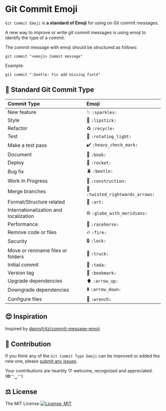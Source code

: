 # Git Commit Emoji

`Git Commit Emoji` is **a standard of Emoji** for using on Git commit messages.

A new way to improve or write git commit messages is using emoji to identify the type of a commit.

The commit message with emoji should be structured as follows:

```
git commit "<emoji> Commit message"
```

Example:

```
git commit ":beetle: Fix add missing field"
```

## 📝 Standard Git Commit Type

|   Commit Type                         | Emoji                                                     |
|:--------------------------------------|:----------------------------------------------------------|
| New feature                           | :sparkles: `:sparkles:`                                   |
| Style                                 | :lipstick: `:lipstick:`                                   |
| Refactor                              | :recycle: `:recycle:`                                     |
| Test                                  | :rotating_light: `:rotating_light:`                       |
| Make a test pass                      | :heavy_check_mark: `:heavy_check_mark:`                   |
| Document                              | :book: `:book:`                                           |
| Deploy                                | :rocket: `:rocket:`                                       |
| Bug fix                               | :beetle: `:beetle:`                                       |
| Work In Progress                      | :construction: `:construction:`                           |
| Merge branches                        | :twisted_rightwards_arrows: `:twisted_rightwards_arrows:` |
| Format/Structure related              | :art: `:art:`                                             |
| Internationalization and localization | :globe_with_meridians: `:globe_with_meridians:`           |
| Performance                           | :racehorse: `:racehorse:`                                 |
| Remove code or files                  | :fire: `:fire:`                                           |
| Security                              | :lock: `:lock:`                                           |
| Move or renmame files or folders      | :truck: `:truck:`                                         |
| Initial commit                        | :tada: `:tada:`                                           |
| Version tag                           | :bookmark: `:bookmark:`                                   |
| Upgrade dependencies                  | :arrow_up: `:arrow_up:`                                   |
| Downgrade dependencies                | :arrow_down: `:arrow_down:`                               |
| Configure files                       | :wrench: `:wrench:`                                       |

## 😍 Inspiration

Inspired by [dannyfritz/commit-message-emoji](https://github.com/dannyfritz/commit-message-emoji)

## 🌟 Contribution

If you think any of the `Git Commit Type Emoji` can be improved or added the new one, please [submit any issues](https://github.com/Bunlong/git-commit-emoji/issues).

Your contributions are heartily ♡ welcome, recognized and appreciated. (✿◠‿◠)

## ⚖️ License

The MIT License [![License: MIT](https://img.shields.io/badge/License-MIT-yellow.svg)](https://opensource.org/licenses/MIT)
